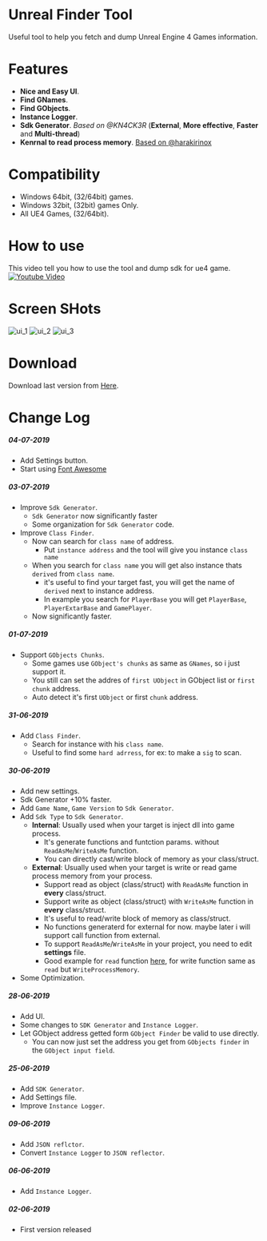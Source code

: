 # Unreal Finder Tool
Useful tool to help you fetch and dump Unreal Engine 4 Games information.

# Features
- **Nice and Easy UI**.
- **Find GNames**.
- **Find GObjects**.
- **Instance Logger**.
- **Sdk Generator**. *Based on @KN4CK3R* (**External**, **More effective**, **Faster** and **Multi-thread**)
- **Kenrnal to read process memory**. [Based on @harakirinox](https://www.unknowncheats.me/forum/anti-cheat-bypass/312791-bypaph-process-hackers-bypass-read-write-process-virtual-memory-kernel-mem.html)

# Compatibility
- Windows 64bit, (32/64bit) games.
- Windows 32bit, (32bit) games Only.
- All UE4 Games, (32/64bit).

# How to use
This video tell you how to use the tool and dump sdk for ue4 game.
[![Youtube Video](/images/youtube_thumbnail.png)](https://www.youtube.com/watch?v=3CjsrnvKtGs)

# Screen SHots
![ui_1](/images/ui_1.png)
![ui_2](/images/ui_2.png)
![ui_3](/images/ui_3.png)

# Download
Download last version from [Here](https://github.com/CorrM/Unreal-Finder-Tool/releases/latest).

# Change Log
##### 04-07-2019
- Add Settings button.
- Start using [Font Awesome](https://fontawesome.com/)

##### 03-07-2019
- Improve `Sdk Generator`.
  - `Sdk Generator` now significantly faster
  - Some organization for `Sdk Generator` code.
- Improve `Class Finder`.
  - Now can search for `class name` of address.
    - Put `instance address` and the tool will give you instance `class name`
  - When you search for `class name` you will get also instance thats `derived` from `class name`.
    - it's useful to find your target fast, you will get the name of `derived` next to instance address.
    - In example you search for `PlayerBase` you will get `PlayerBase`, `PlayerExtarBase` and `GamePlayer`.
  - Now significantly faster.

##### 01-07-2019
- Support `GObjects Chunks`.
  - Some games use `GObject's chunks` as same as `GNames`, so i just support it.
  - You still can set the addres of `first UObject` in GObject list or `first chunk` address.
  - Auto detect it's first `UObject` or first `chunk` address.
  
##### 31-06-2019
- Add `Class Finder`.
  - Search for instance with his `class name`.
  - Useful to find some `hard adrress`, for ex: to make a `sig` to scan.

##### 30-06-2019
- Add new settings.
- Sdk Generator +10% faster.
- Add `Game Name`, `Game Version` to `Sdk Generator`.
- Add `Sdk Type` to `Sdk Generator`.
  - **Internal**: Usually used when your target is inject dll into game process.
    - It's generate functions and funtction params. without `ReadAsMe`/`WriteAsMe` function.
    - You can directly cast/write block of memory as your class/struct.
  - **External**: Usually used when your target is write or read game process memory from your process.
    - Support read as object (class/struct) with `ReadAsMe` function in **every** class/struct.
    - Support write as object (class/struct) with `WriteAsMe` function in **every** class/struct.
    - It's useful to read/write block of memory as class/struct.
    - No functions generaterd for external for now. maybe later i will support call function from external.
    - To support `ReadAsMe`/`WriteAsMe` in your project, you need to edit **settings** file.
    - Good example for `read` function [here](https://github.com/CorrM/Unreal-Finder-Tool/blob/ebc7abfd28b2a5a3df19baffc485770f982d102d/UnrealFinderTool/Memory.h#L24), for write function same as `read` but `WriteProcessMemory`.
- Some Optimization.

##### 28-06-2019
- Add UI.
- Some changes to `SDK Generator` and `Instance Logger`.
- Let GObject address getted form `GObject Finder` be valid to use directly.
  - You can now just set the address you get from `GObjects finder` in the `GObject input field`.

##### 25-06-2019
- Add `SDK Generator`.
- Add Settings file.
- Improve `Instance Logger`.

##### 09-06-2019
- Add `JSON reflctor`.
- Convert `Instance Logger` to `JSON reflector`.

##### 06-06-2019
- Add `Instance Logger`.

##### 02-06-2019
- First version released
